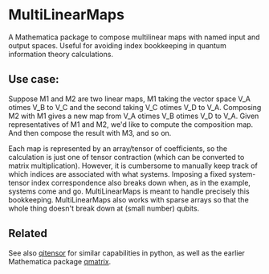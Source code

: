 # MultiLinearMaps
A Mathematica package to compose multilinear maps with named input and output spaces. 
Useful for avoiding index bookkeeping in quantum information theory calculations.

Use case:
---------
Suppose M1 and M2 are two linear maps, M1 taking the vector space V_A otimes V_B to V_C and the second taking V_C otimes V_D to V_A. Composing M2 with M1 gives a new map from V_A otimes V_B otimes V_D to V_A. Given representatives of M1 and M2, we'd like to compute the composition map. And then compose the result with M3, and so on.

Each map is represented by an array/tensor of coefficients, so the calculation is just one of tensor contraction (which can be converted to matrix multiplication). However, it is cumbersome to manually keep track of which indices are associated with what systems. Imposing a fixed system-tensor index correspondence also breaks down when, as in the example, systems come and go. MultiLinearMaps is meant to handle precisely this bookkeeping. MultiLinearMaps also works with sparse arrays so that the whole thing doesn't break down at (small number) qubits.

Related
-------
See also [qitensor](http://www.stahlke.org/dan/qitensor/) for similar capabilities in python, as well as the earlier Mathematica package [qmatrix](http://www.timof.qipc.org/qmatrix/index.html). 

